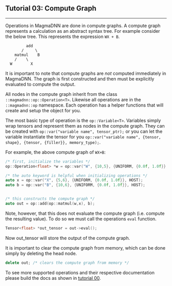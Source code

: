 ## Tutorial 03: Compute Graph
-----------------------------
Operations in MagmaDNN are done in compute graphs. A compute graph represents a calculation as an abstract syntax tree. For example consider the below tree. This represents the expression `WX + B`.

```
         add
       /     \
    matmul    B
    /    \
  W        X
```

It is important to note that compute graphs are _not_ computed immediately in MagmaDNN. The graph is first constructed and then must be explicitly evaluated to compute the output.

All nodes in the compute graph inherit from the class `::magmadnn::op::Operation<T>`. Likewise all operations are in the `::magmadnn::op` namespace. Each operation has a helper functions that will create and setup the object for you. 

The most basic type of operation is the `op::Variable<T>`. Variables simply wrap tensors and represent them as nodes in the compute graph. They can be created with `op::var("variable name", tensor_ptr);` or you can let the variable instantiate the tensor for you `op::var("variable name", {tensor, shape}, {tensor, {filler}}, memory_type);`. 

For example, the above compute graph of `WX+B`:

```c++
/* first, initialize the variables */
op::Operation<float> *w = op::var("W", {10,5}, {UNIFORM, {0.0f, 1.0f}}, HOST);

/* the auto keyword is helpful when initializing operations */
auto x = op::var("X", {5,6}, {UNIFORM, {0.0f, 1.0f}}, HOST);
auto b = op::var("B", {10,6}, {UNIFORM, {0.0f, 1.0f}}, HOST);


/* this constructs the compute graph */
auto out = op::add(op::matmul(w,x), b);
```

Note, however, that this does not evaluate the compute graph (i.e. compute the resulting value). To do so we must call the operations `eval` function.

```c++
Tensor<float> *out_tensor = out->eval();
```

Now out_tensor will store the output of the compute graph. 

It is important to clear the compute graph from memory, which can be done simply by deleting the head node.

```c++
delete out; /* clears the compute graph from memory */
```

To see more supported operations and their respective documentation please build the docs as shown in [tutorial 00](docs/tutorials/00_installing.md).

